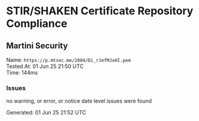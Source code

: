 # STIR/SHAKEN Certificate Repository Compliance

## Martini Security

Name: `https://p.mtsec.me/2884/Di_rJefMJxHI.pem`\
Tested At: 01 Jun 25 21:50 UTC\
Time: 144ms

### Issues

no warning, or error, or notice date level issues were found

Generated: 01 Jun 25 21:52 UTC